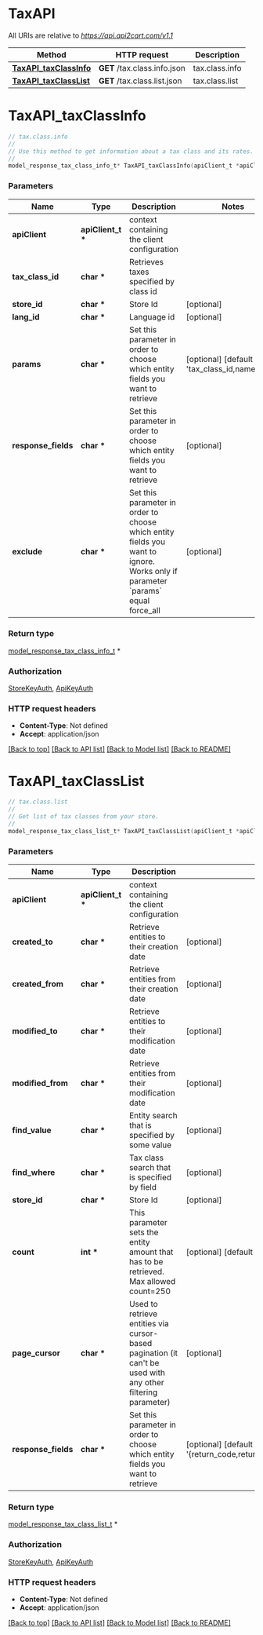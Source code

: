 # TaxAPI

All URIs are relative to *https://api.api2cart.com/v1.1*

Method | HTTP request | Description
------------- | ------------- | -------------
[**TaxAPI_taxClassInfo**](TaxAPI.md#TaxAPI_taxClassInfo) | **GET** /tax.class.info.json | tax.class.info
[**TaxAPI_taxClassList**](TaxAPI.md#TaxAPI_taxClassList) | **GET** /tax.class.list.json | tax.class.list


# **TaxAPI_taxClassInfo**
```c
// tax.class.info
//
// Use this method to get information about a tax class and its rates. It allows you to calculate the tax percentage for a specific customer's address. This information contains relatively static data that rarely changes, so API2Cart may cache certain data to reduce the load on the store and speed up request execution. We also recommend that you cache the response of this method on your side to save requests. If you need to clear the cache for a specific store, use the cart.validate method.
//
model_response_tax_class_info_t* TaxAPI_taxClassInfo(apiClient_t *apiClient, char *tax_class_id, char *store_id, char *lang_id, char *params, char *response_fields, char *exclude);
```

### Parameters
Name | Type | Description  | Notes
------------- | ------------- | ------------- | -------------
**apiClient** | **apiClient_t \*** | context containing the client configuration |
**tax_class_id** | **char \*** | Retrieves taxes specified by class id | 
**store_id** | **char \*** | Store Id | [optional] 
**lang_id** | **char \*** | Language id | [optional] 
**params** | **char \*** | Set this parameter in order to choose which entity fields you want to retrieve | [optional] [default to &#39;tax_class_id,name,avail&#39;]
**response_fields** | **char \*** | Set this parameter in order to choose which entity fields you want to retrieve | [optional] 
**exclude** | **char \*** | Set this parameter in order to choose which entity fields you want to ignore. Works only if parameter &#x60;params&#x60; equal force_all | [optional] 

### Return type

[model_response_tax_class_info_t](model_response_tax_class_info.md) *


### Authorization

[StoreKeyAuth](../README.md#StoreKeyAuth), [ApiKeyAuth](../README.md#ApiKeyAuth)

### HTTP request headers

 - **Content-Type**: Not defined
 - **Accept**: application/json

[[Back to top]](#) [[Back to API list]](../README.md#documentation-for-api-endpoints) [[Back to Model list]](../README.md#documentation-for-models) [[Back to README]](../README.md)

# **TaxAPI_taxClassList**
```c
// tax.class.list
//
// Get list of tax classes from your store.
//
model_response_tax_class_list_t* TaxAPI_taxClassList(apiClient_t *apiClient, char *created_to, char *created_from, char *modified_to, char *modified_from, char *find_value, char *find_where, char *store_id, int *count, char *page_cursor, char *response_fields);
```

### Parameters
Name | Type | Description  | Notes
------------- | ------------- | ------------- | -------------
**apiClient** | **apiClient_t \*** | context containing the client configuration |
**created_to** | **char \*** | Retrieve entities to their creation date | [optional] 
**created_from** | **char \*** | Retrieve entities from their creation date | [optional] 
**modified_to** | **char \*** | Retrieve entities to their modification date | [optional] 
**modified_from** | **char \*** | Retrieve entities from their modification date | [optional] 
**find_value** | **char \*** | Entity search that is specified by some value | [optional] 
**find_where** | **char \*** | Tax class search that is specified by field | [optional] 
**store_id** | **char \*** | Store Id | [optional] 
**count** | **int \*** | This parameter sets the entity amount that has to be retrieved. Max allowed count&#x3D;250 | [optional] [default to 10]
**page_cursor** | **char \*** | Used to retrieve entities via cursor-based pagination (it can&#39;t be used with any other filtering parameter) | [optional] 
**response_fields** | **char \*** | Set this parameter in order to choose which entity fields you want to retrieve | [optional] [default to &#39;{return_code,return_message,pagination,result}&#39;]

### Return type

[model_response_tax_class_list_t](model_response_tax_class_list.md) *


### Authorization

[StoreKeyAuth](../README.md#StoreKeyAuth), [ApiKeyAuth](../README.md#ApiKeyAuth)

### HTTP request headers

 - **Content-Type**: Not defined
 - **Accept**: application/json

[[Back to top]](#) [[Back to API list]](../README.md#documentation-for-api-endpoints) [[Back to Model list]](../README.md#documentation-for-models) [[Back to README]](../README.md)

